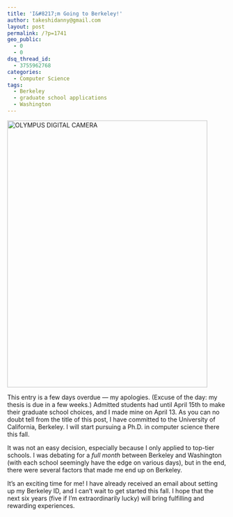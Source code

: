 ```yaml
---
title: 'I&#8217;m Going to Berkeley!'
author: takeshidanny@gmail.com
layout: post
permalink: /?p=1741
geo_public:
  - 0
  - 0
dsq_thread_id:
  - 3755962768
categories:
  - Computer Science
tags:
  - Berkeley
  - graduate school applications
  - Washington
---
```

[<img class="aligncenter wp-image-1744 size-large" src="http://www.seitad.com/wp-content/uploads/2014/04/berkeleytower.jpg?w=460" alt="OLYMPUS DIGITAL CAMERA" width="460" height="613" />][1]

This entry is a few days overdue &#8212; my apologies. (Excuse of the day: my thesis is due in a few weeks.) Admitted students had until April 15th to make their graduate school choices, and I made mine on April 13. As you can no doubt tell from the title of this post, I have committed to the University of California, Berkeley. I will start pursuing a Ph.D. in computer science there this fall.

It was not an easy decision, especially because I only applied to top-tier schools. I was debating for a *full month* between Berkeley and Washington (with each school seemingly have the edge on various days), but in the end, there were several factors that made me end up on Berkeley.

It&#8217;s an exciting time for me! I have already received an email about setting up my Berkeley ID, and I can&#8217;t wait to get started this fall. I hope that the next six years (five if I&#8217;m extraordinarily lucky) will bring fulfilling and rewarding experiences.

 [1]: http://www.seitad.com/wp-content/uploads/2014/04/berkeleytower.jpg